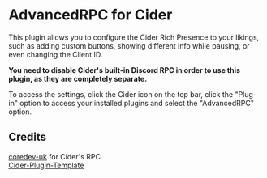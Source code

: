 # AdvancedRPC for Cider

This plugin allows you to configure the Cider Rich Presence to your likings, such as adding custom buttons, showing different info while pausing, or even changing the Client ID.

**You need to disable Cider's built-in Discord RPC in order to use this plugin, as they are completely separate.**

To access the settings, click the Cider icon on the top bar, click the "Plug-in" option to access your installed plugins and select the "AdvancedRPC" option.

## Credits

[coredev-uk](https://github.com/coredev-uk) for Cider's RPC\
[Cider-Plugin-Template](https://github.com/ChaseIngebritson/Cider-Plugin-Template)

